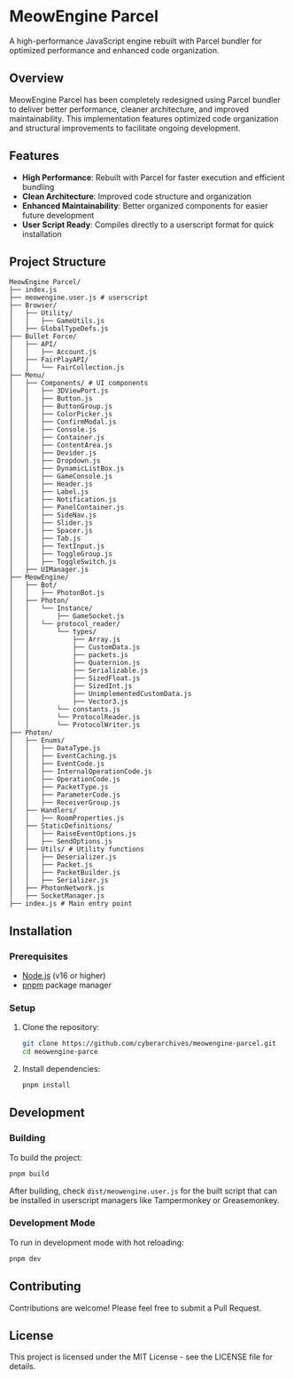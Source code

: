 # MeowEngine Parcel

A high-performance JavaScript engine rebuilt with Parcel bundler for optimized performance and enhanced code organization.

## Overview

MeowEngine Parcel has been completely redesigned using Parcel bundler to deliver better performance, cleaner architecture, and improved maintainability. This implementation features optimized code organization and structural improvements to facilitate ongoing development.

## Features

- **High Performance**: Rebuilt with Parcel for faster execution and efficient bundling
- **Clean Architecture**: Improved code structure and organization
- **Enhanced Maintainability**: Better organized components for easier future development
- **User Script Ready**: Compiles directly to a userscript format for quick installation

## Project Structure

```
MeowEngine Parcel/
├── index.js
├── meowengine.user.js # userscript
├── Browser/
│   ├── Utility/
│   │   ├── GameUtils.js
│   ├── GlobalTypeDefs.js
├── Bullet Force/
│   ├── API/
│   │   ├── Account.js
│   ├── FairPlayAPI/
│   │   └── FairCollection.js
├── Menu/
│   ├── Components/ # UI components
│   │   ├── 3DViewPort.js
│   │   ├── Button.js
│   │   ├── ButtonGroup.js
│   │   ├── ColorPicker.js
│   │   ├── ConfirmModal.js
│   │   ├── Console.js
│   │   ├── Container.js
│   │   ├── ContentArea.js
│   │   ├── Devider.js
│   │   ├── Dropdown.js
│   │   ├── DynamicListBox.js
│   │   ├── GameConsole.js
│   │   ├── Header.js
│   │   ├── Label.js
│   │   ├── Notification.js
│   │   ├── PanelContainer.js
│   │   ├── SideNav.js
│   │   ├── Slider.js
│   │   ├── Spacer.js
│   │   ├── Tab.js
│   │   ├── TextInput.js
│   │   ├── ToggleGroup.js
│   │   ├── ToggleSwitch.js
│   ├── UIManager.js
├── MeowEngine/
│   ├── Bot/
│   │   ├── PhotonBot.js
│   ├── Photon/
│   │   └── Instance/
│   │       ├── GameSocket.js
│   │   └── protocol_reader/
│   │       └── types/
│   │           ├── Array.js
│   │           ├── CustomData.js
│   │           ├── packets.js
│   │           ├── Quaternion.js
│   │           ├── Serializable.js
│   │           ├── SizedFloat.js
│   │           ├── SizedInt.js
│   │           ├── UnimplementedCustomData.js
│   │           ├── Vector3.js
│   │       └── constants.js
│   │       └── ProtocolReader.js
│   │       └── ProtocolWriter.js
├── Photon/
│   ├── Enums/
│   │   ├── DataType.js
│   │   ├── EventCaching.js
│   │   ├── EventCode.js
│   │   ├── InternalOperationCode.js
│   │   ├── OperationCode.js
│   │   ├── PacketType.js
│   │   ├── ParameterCode.js
│   │   ├── ReceiverGroup.js
│   ├── Handlers/
│   │   ├── RoomProperties.js
│   ├── StaticDefinitions/
│   │   ├── RaiseEventOptions.js
│   │   ├── SendOptions.js
│   ├── Utils/ # Utility functions
│   │   ├── Deserializer.js
│   │   ├── Packet.js
│   │   ├── PacketBuilder.js
│   │   ├── Serializer.js
│   ├── PhotonNetwork.js
│   ├── SocketManager.js
├── index.js # Main entry point
```

## Installation

### Prerequisites

- [Node.js](https://nodejs.org/) (v16 or higher)
- [pnpm](https://pnpm.io/) package manager

### Setup

1. Clone the repository:
   ```bash
   git clone https://github.com/cyberarchives/meowengine-parcel.git
   cd meowengine-parce
   ```

2. Install dependencies:
   ```bash
   pnpm install
   ```

## Development

### Building

To build the project:

```bash
pnpm build
```

After building, check `dist/meowengine.user.js` for the built script that can be installed in userscript managers like Tampermonkey or Greasemonkey.

### Development Mode

To run in development mode with hot reloading:

```bash
pnpm dev
```

## Contributing

Contributions are welcome! Please feel free to submit a Pull Request.

## License

This project is licensed under the MIT License - see the LICENSE file for details.
